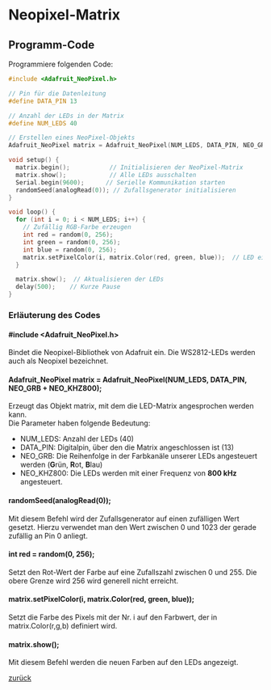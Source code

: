 <link rel="stylesheet" href="https://hi2272.github.io/StyleMD.css">

# Neopixel-Matrix
## Programm-Code
Programmiere folgenden Code:
  
```C++
#include <Adafruit_NeoPixel.h>

// Pin für die Datenleitung
#define DATA_PIN 13

// Anzahl der LEDs in der Matrix
#define NUM_LEDS 40

// Erstellen eines NeoPixel-Objekts
Adafruit_NeoPixel matrix = Adafruit_NeoPixel(NUM_LEDS, DATA_PIN, NEO_GRB + NEO_KHZ800);

void setup() {
  matrix.begin();           // Initialisieren der NeoPixel-Matrix
  matrix.show();            // Alle LEDs ausschalten
  Serial.begin(9600);      // Serielle Kommunikation starten
  randomSeed(analogRead(0)); // Zufallsgenerator initialisieren
}

void loop() {
  for (int i = 0; i < NUM_LEDS; i++) {
    // Zufällig RGB-Farbe erzeugen
    int red = random(0, 256);    
    int green = random(0, 256);
    int blue = random(0, 256);
    matrix.setPixelColor(i, matrix.Color(red, green, blue));  // LED einschalten mit zufälliger Farbe
  }

  matrix.show();  // Aktualisieren der LEDs
  delay(500);    // Kurze Pause
}
```
### Erläuterung des Codes
#### #include <Adafruit_NeoPixel.h>
Bindet die Neopixel-Bibliothek von Adafruit ein. Die WS2812-LEDs werden auch als Neopixel bezeichnet. 
#### Adafruit_NeoPixel matrix = Adafruit_NeoPixel(NUM_LEDS, DATA_PIN, NEO_GRB + NEO_KHZ800);
Erzeugt das Objekt matrix, mit dem die LED-Matrix angesprochen werden kann.  
Die Parameter haben folgende Bedeutung:  
- NUM_LEDS: Anzahl der LEDs (40)
- DATA_PIN: Digitalpin, über den die Matrix angeschlossen ist (13)
- NEO_GRB: Die Reihenfolge in der Farbkanäle unserer LEDs angesteuert werden (**G**rün, **R**ot, **B**lau)
- NEO_KHZ800: Die LEDs werden mit einer Frequenz von **800 kHz** angesteuert.


####   randomSeed(analogRead(0)); 
Mit diesem Befehl wird der Zufallsgenerator auf einen zufälligen Wert gesetzt. Hierzu verwendet man den Wert zwischen 0 und 1023 der gerade zufällig an Pin 0 anliegt.

#### int red = random(0, 256);    
Setzt den Rot-Wert der Farbe auf eine Zufallszahl zwischen 0 und 255. Die obere Grenze wird 256 wird generell nicht erreicht.


#### matrix.setPixelColor(i, matrix.Color(red, green, blue));
Setzt die Farbe des Pixels mit der Nr. i auf den Farbwert, der in matrix.Color(r,g,b) definiert wird.

####  matrix.show(); 
Mit diesem Befehl werden die neuen Farben auf den LEDs angezeigt.

[zurück](index.html)
